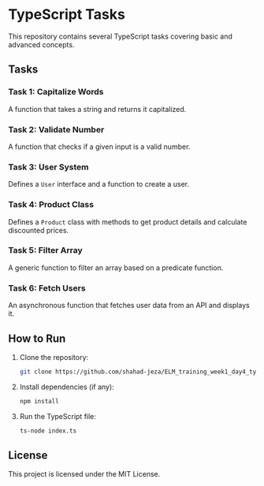 # TypeScript Tasks

This repository contains several TypeScript tasks covering basic and advanced concepts.

## Tasks

### Task 1: Capitalize Words
A function that takes a string and returns it capitalized.

### Task 2: Validate Number
A function that checks if a given input is a valid number.

### Task 3: User System
Defines a `User` interface and a function to create a user.

### Task 4: Product Class
Defines a `Product` class with methods to get product details and calculate discounted prices.

### Task 5: Filter Array
A generic function to filter an array based on a predicate function.

### Task 6: Fetch Users
An asynchronous function that fetches user data from an API and displays it.

## How to Run
1. Clone the repository:
   ```sh
   git clone https://github.com/shahad-jeza/ELM_training_week1_day4_typeScript.git
   ```
2. Install dependencies (if any):
   ```sh
   npm install
   ```
3. Run the TypeScript file:
   ```sh
   ts-node index.ts
   ```

## License
This project is licensed under the MIT License.

